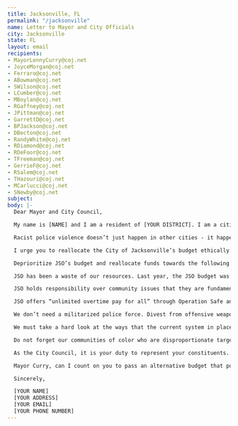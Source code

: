```yaml
---
title: Jacksonville, FL
permalink: "/jacksonville"
name: Letter to Mayor and City Officials
city: Jacksonville
state: FL
layout: email
recipients:
- MayorLennyCurry@coj.net
- JoyceMorgan@coj.net
- Ferraro@coj.net
- ABowman@coj.net
- SWilson@coj.net
- LCumber@coj.net
- MBoylan@coj.net
- RGaffney@coj.net
- JPittman@coj.net
- GarrettD@coj.net
- BPJackson@coj.net
- DBecton@coj.net
- RandyWhite@coj.net
- RDiamond@coj.net
- RDeFoor@coj.net
- TFreeman@coj.net
- GerrieF@coj.net
- RSalem@coj.net
- THazouri@coj.net
- MCarlucci@coj.net
- SNewby@coj.net
subject: 
body: |-
  Dear Mayor and City Council,

  My name is [NAME] and I am a resident of [YOUR DISTRICT]. I am a citizen who is disturbed by the injustice and brutality carried out by the Jacksonville Sheriff’s Office.

  Racist police violence doesn’t just happen in other cities - it happens in Jacksonville too. Our community has a long history of racist policy in housing and school segregation. Black citizens have been subjected to centuries of economic and social exclusion in Jacksonville. Our history still causes inequality today, and these issues must become financial priorities in order to heal from our history. We want change to be made to the way our city allocates its funds.

  I urge you to reallocate the City of Jacksonville’s budget ethically. Commit to our city’s Black communities to combat an over-investment in their criminalization and discrimination. The City Council can take a stand for racial justice by majorly defunding policing and investing in Black communities. Provide relief to those in our community that are victimized by the structural racism that Jacksonville was built upon, and that JSO enforces.

  Deprioritize JSO’s budget and reallocate funds towards the following social services: Community Development, Affordable Housing Programs, Eviction Diversions, COVID Relief and Healthcare, Substance Abuse Treatment Services, Education, Childcare, Transportation, Jobs, and Parks & Recreation. All of these sectors will facilitate the dismantling of racial inequality and will support social justice. This action will reflect the decades of research showing that social programs, education, and a living wage are more successful at promoting the safety of a city than policing or prisons. Ending police brutality and bringing justice to our city should be a budget priority. Overpoliced communities are not safe communities. Thriving communities are safe communities, and communities thrive when they are well-resourced.

  JSO has been a waste of our resources. Last year, the JSO budget was $478,386,277. This means JSO was our single largest expense; more costly than all other city departments combined!

  JSO holds responsibility over community issues that they are fundamentally unable to address. We have seen mounting evidence that police departments are ineffective institutions that marginalize minority communities and put citizens at risk of injury and death. Our city needs EMTs, social workers, and other social service providers to respond to the majority of current police business, including health and wellness checks, domestic/sexual violence situations, and basic documentation around break-ins, vandalism, and wrecks. Usually, when police are dispensed, rather than qualified medical, psychiatric, and social workers, the effect is to bring violence where none previously existed. Jacksonville’s needs must be addressed by the provision of care, not the threat of violence.

  JSO offers “unlimited overtime pay for all” through Operation Safe and Sound, which oftentimes is paid out to officers responsible for harassing minorities.

  We don’t need a militarized police force. Divest from offensive weapons. Offensive weapons are known to escalate violence. If you want to promote community safety, dedicate yourselves fully to ending poverty– don’t give the police force another $478 million+ to spend on riot gear, grenades, and weapons to use against your own city.

  We must take a hard look at the ways that the current system in place fails to serve–and actively harms–our community, and come together to reimagine the role of policing.

  Do not forget our communities of color who are disproportionate targets of police violence. Our police department is, quite frankly, upholding policies and practices that allow white supremacy to take Black lives every single day.

  As the City Council, it is your duty to represent your constituents. I am urging you to completely revise the budget for the 2020-2021 fiscal year.

  Mayor Curry, can I count on you to pass an alternative budget that puts a focus on social service programs?

  Sincerely,

  [YOUR NAME]
  [YOUR ADDRESS]
  [YOUR EMAIL]
  [YOUR PHONE NUMBER]
---
```


